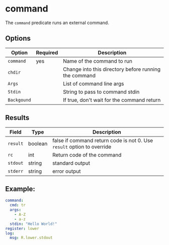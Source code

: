 # command

The `command` predicate runs an external command.

## Options

| Option      | Required | Description                                           |
| ---         | ---      | ---                                                   |
| `command`   | yes      | Name of the command to run                            |
| `chdir`     |          | Change into this directory before running the command |
| `Args`      |          | List of command line args                             |
| `Stdin`     |          | String to pass to command stdin                       |
| `Backgound` |          | If true, don't wait for the command return            |

## Results

| Field    | Type    | Description                                                            |
| ---      | ---     | ---                                                                    |
| `result` | boolean | false if command return code is not 0. Use `result` option to override |
| `rc`     | int     | Return code of the command                                             |
| `stdout` | string  | standard output                                                        |
| `stderr` | string  | error output                                                           |

## Example:

``` yaml
command:
  cmd: tr
  args:
    - A-Z
    - a-z
  stdin: "Hello World!"
register: lower
log:
  msg: R.lower.stdout
```
